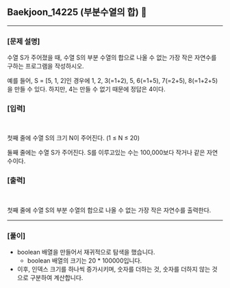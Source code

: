 ## Baekjoon_14225 (부분수열의 합) 🚀
___


### **[문제 설명]**

수열 S가 주어졌을 때, 수열 S의 부분 수열의 합으로 나올 수 없는 가장 작은 자연수를 구하는 프로그램을 작성하시오.

예를 들어, S = [5, 1, 2]인 경우에 1, 2, 3(=1+2), 5, 6(=1+5), 7(=2+5), 8(=1+2+5)을 만들 수 있다. 하지만, 4는 만들 수 없기 때문에 정답은 4이다.

### **[입력]**
<br>

첫째 줄에 수열 S의 크기 N이 주어진다. (1 ≤ N ≤ 20)

둘째 줄에는 수열 S가 주어진다. S를 이루고있는 수는 100,000보다 작거나 같은 자연수이다.

### **[출력]**
<br>

첫째 줄에 수열 S의 부분 수열의 합으로 나올 수 없는 가장 작은 자연수를 출력한다.

___


### **[풀이]**

- boolean 배열을 만들어서 재귀적으로 탐색을 했습니다. 
  - boolean 배열의 크기는 20 * 100000입니다.
- 이후, 인덱스 크기를 하나씩 증가시키며, 숫자를 더하는 것, 숫자를 더하지 않는 것으로 구분하여 계산합니다.
 